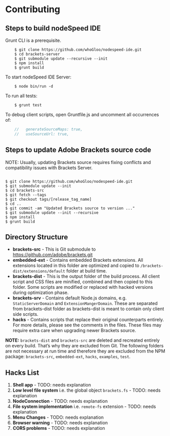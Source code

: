 Contributing
============

Steps to build nodeSpeed IDE
----------------------------

Grunt CLI is a prerequisite.

```shell
    $ git clone https://github.com/whoGloo/nodespeed-ide.git
    $ cd brackets-server
    $ git submodule update --recursive --init
    $ npm install
    $ grunt build
```

To start nodeSpeed IDE Server:

```shell
    $ node bin/run -d
```

To run all tests:

```shell
    $ grunt test
```

To debug client scripts, open Gruntfile.js and uncomment all occurrences of:

```javascript
    //   generateSourceMaps: true,
    //   useSourceUrl: true,
```

Steps to update Adobe Brackets source code
------------------------------------------

NOTE: Usually, updating Brackets source requires fixing conflicts and compatibility issues with Brackets Server.

```shell

$ git clone https://github.com/whoGloo/nodespeed-ide.git
$ git submodule update --init
$ cd brackets-src
$ git fetch --tags
$ git checkout tags/[release_tag_name]
$ cd ..
$ git commit -am "Updated Brackets source to version ..."
$ git submodule update --init --recursive
$ npm install
$ grunt build

```

Directory Structure
-------------------

- **brackets-src** - This is Git submodule to https://github.com/adobe/brackets.git
- **embedded-ext** - Contains embedded Brackets extensions. All extensions located in this folder are optimized and copied to `/brackets-dist/extensions/default` folder at build time.
- **brackets-dist** - This is the output folder of the build process. All client script and CSS files are minified, combined and then copied to this folder. Some scripts are modified or replaced with hacked versions during optimization phase.
- **brackets-srv** - Contains default Node.js domains, e.g. `StaticServerDomain` and `ExtensionMangerDomain`. These are separated from brackets-dist folder as brackets-dist is meant to contain only client side scripts.
- **hacks** - Contains scripts that replace their original counterparts entirely. For more details, please see the comments in the files. These files may require extra care when upgrading newer Brackets source.

**NOTE:** `brackets-dist` and `brackets-src` are deleted and recreated entirely on every build. That’s why they are excluded from Git. The following folders are not necessary at run time and therefore they are excluded from the NPM package: `brackets-src`, `embedded-ext`, `hacks`, `examples`, `test`.

Hacks List
----------

1. **Shell app** - TODO: needs explanation
2. **Low level file system** i.e. the global object `brackets.fs` - TODO: needs explanation
3. **NodeConnection** - TODO: needs explanation
4. **File system implementation** i.e. `remote-fs` extension - TODO: needs explanation
5. **Menu Changes** - TODO: needs explanation
6. **Browser warning** - TODO: needs explanation
7. **CORS problems** - TODO: needs explanation
